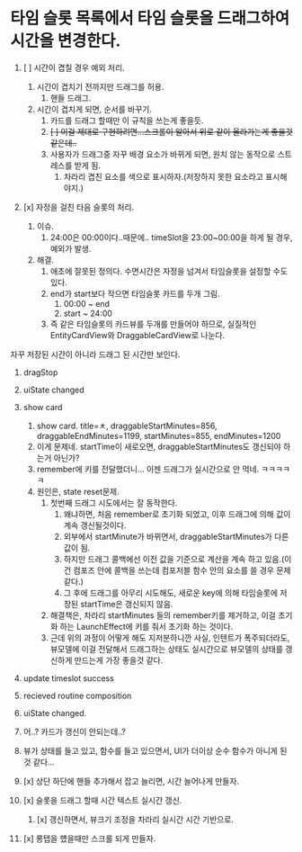 # 타임 슬롯 목록에서 타임 슬롯을 드래그하여 시간을 변경한다.

1. [ ] 시간이 겹칠 경우 예외 처리.
   1. 시간이 겹치기 전까지만 드래그를 허용.
      1. 핸들 드래그.
   2. 시간이 겹치게 되면, 순서를 바꾸기.
      1. 카드를 드래그 할때만 이 규칙을 쓰는게 좋을듯.
      2. ~~[ ] 이걸 제대로 구현하려면...스크롤이 알아서 위로 같이 올라가는게 좋을것 같은데..~~
      3. 사용자가 드래그중 자꾸 배경 요소가 바뀌게 되면, 원치 않는 동작으로 스트레스를 받게 됨.
         1. 차라리 겹친 요소를 색으로 표시하자.(저장하지 못한 요소라고 표시해야지.)


1. [x] 자정을 걸친 타음 슬롯의 처리.
   1. 이슈.
      1. 24:00은 00:00이다..때문에.. timeSlot을 23:00~00:00을 하게 될 경우, 예외가 발생.
   2. 해결.
      1. 애초에 잘못된 정의다. 수면시간은 자정을 넘겨서 타임슬롯을 설정할 수도 있다.
      2. end가 start보다 작으면 타임슬롯 카드를 두개 그림. 
         1. 00:00 ~ end
         2. start ~ 24:00
      3. 즉 같은 타임슬롯의 카드뷰를 두개를 만들어야 하므로, 실질적인 EntityCardView와 DraggableCardView로 나눈다.   

자꾸 저장된 시간이 아니라 드래그 된 시간만 보인다.
1. dragStop
2. uiState changed 
3. show card
   1. show card. title=ㅊ, draggableStartMinutes=856, draggableEndMinutes=1199, startMinutes=855, endMinutes=1200
   2. 이게 문제네. startTime이 새로오면,  draggableStartMinutes도 갱신되야 하는거 아닌가?
   3. remember에 키를 전달했더니... 이젠 드래그가 실시간으로 안 먹네. ㅋㅋㅋㅋㅋ
   4. 원인은, state reset문제.
      1. 첫번째 드래그 시도에서는 잘 동작한다.
         1. 왜냐하면, 처음 remember로 초기화 되었고, 이후 드래그에 의해 값이 계속 갱신될것이다.
         2. 외부에서 startMinute가 바뀌면서, draggableStartMinutes가 다른 값이 됨.
         3. 하지만 드래그 콜백에선 이전 값을 기준으로 계산을 계속 하고 있음.(이건 컴포즈 안에 콜백을 쓰는데 컴포저블 함수 안의 요소를 쓸 경우 문제같다.)
         4. 그 후에 드래그를 아무리 시도해도, 새로운 key에 의해 타임슬롯에 저장된 startTime은 갱신되지 않음.
      5. 해결책은, 차라리 startMinutes 들의 remember키를 제거하고, 이걸 초기화 하는 LaunchEffect에 키를 줘서 초기화 하는 것이다.
      6. 근데 위의 과정이 어떻게 해도 지저분하니깐 사실, 인텐트가 폭주되더라도, 뷰모델에 이걸 전달해서 드래그하는 상태도 실시간으로 뷰모델의 상태를 갱신하게 만드는게 가장 좋을것 같다.
4. update timeslot success
5. recieved routine composition
6. uiState changed.
7. 어..? 카드가 갱신이 안되는데..?

   


1. 뷰가 상태를 들고 있고, 함수를 들고 있으면서, UI가 더이상 순수 함수가 아니게 된것 같다...


1. [x] 상단 하단에 핸들 추가해서 잡고 늘리면, 시간 늘어나게 만들자.
2. [x] 슬롯을 드래그 할때 시간 텍스트 실시간 갱신.
   1. [x] 갱신하면서, 뷰크기 조정을 차라리 실시간 시간 기반으로.
3. [x] 롱탭을 헀을때만 스크롤 되게 만들자.